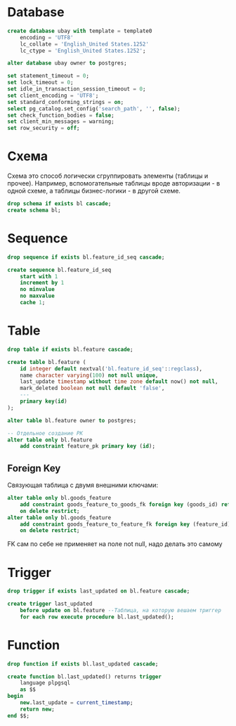 # Database

```sql
create database ubay with template = template0 
    encoding = 'UTF8' 
    lc_collate = 'English_United States.1252' 
    lc_ctype = 'English_United States.1252';

alter database ubay owner to postgres;

set statement_timeout = 0;
set lock_timeout = 0;
set idle_in_transaction_session_timeout = 0;
set client_encoding = 'UTF8';
set standard_conforming_strings = on;
select pg_catalog.set_config('search_path', '', false);
set check_function_bodies = false;
set client_min_messages = warning;
set row_security = off;
```



# Схема

Схема это способ логически сгруппировать элементы (таблицы и прочее). Например, вспомогательные таблицы вроде авторизации - в одной схеме, а таблицы бизнес-логики - в другой схеме.

```sql
drop schema if exists bl cascade;
create schema bl;
```



# Sequence

```sql
drop sequence if exists bl.feature_id_seq cascade;

create sequence bl.feature_id_seq
    start with 1 
    increment by 1 
    no minvalue 
    no maxvalue 
    cache 1;
```

# Table

```sql
drop table if exists bl.feature cascade;

create table bl.feature (
    id integer default nextval('bl.feature_id_seq'::regclass),
	name character varying(100) not null unique,
	last_update timestamp without time zone default now() not null,
	mark_deleted boolean not null default 'false',
	---
	primary key(id)
);

alter table bl.feature owner to postgres;

-- Отдельное создание PK
alter table only bl.feature
    add constraint feature_pk primary key (id);
```

## Foreign Key

Связующая таблица с двумя внешними ключами:

```sql
alter table only bl.goods_feature
    add constraint goods_feature_to_goods_fk foreign key (goods_id) references bl.goods(id) 
    on delete restrict;
alter table only bl.goods_feature
    add constraint goods_feature_to_feature_fk foreign key (feature_id) references bl.feature(id) 
    on delete restrict;
```

FK сам по себе не применяет на поле not null, надо делать это самому

# Trigger

```sql
drop trigger if exists last_updated on bl.feature cascade;

create trigger last_updated
    before update on bl.feature --Таблица, на которую вешаем триггер
	for each row execute procedure bl.last_updated();
```



# Function

```sql
drop function if exists bl.last_updated cascade;

create function bl.last_updated() returns trigger
    language plpgsql
    as $$
begin
    new.last_update = current_timestamp;
    return new;
end $$;
```

